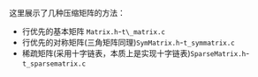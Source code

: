 这里展示了几种压缩矩阵的方法：
* 行优先的基本矩阵 `Matrix.h`-`t\_matrix.c`
* 行优先的对称矩阵(三角矩阵同理)`SymMatrix.h`-`t_symmatrix.c`
* 稀疏矩阵(采用十字链表，本质上是实现十字链表)`SparseMatrix.h`-`t_sparsematrix.c`
